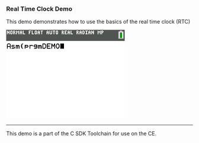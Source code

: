### Real Time Clock Demo

This demo demonstrates how to use the basics of the real time clock (RTC)

![Screenshot](screenshot.gif)

---

This demo is a part of the C SDK Toolchain for use on the CE.

